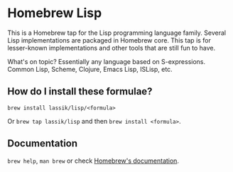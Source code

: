 # Homebrew Lisp

This is a Homebrew tap for the Lisp programming language family.
Several Lisp implementations are packaged in Homebrew core. This tap
is for lesser-known implementations and other tools that are still fun
to have.

What's on topic? Essentially any language based on S-expressions.
Common Lisp, Scheme, Clojure, Emacs Lisp, ISLisp, etc.

## How do I install these formulae?

`brew install lassik/lisp/<formula>`

Or `brew tap lassik/lisp` and then `brew install <formula>`.

## Documentation

`brew help`, `man brew` or check [Homebrew's documentation](https://docs.brew.sh).
